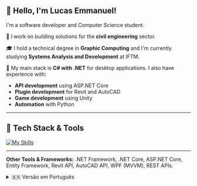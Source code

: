 ## 👋 Hello, I'm Lucas Emmanuel!  
I'm a software developer and Computer Science student.

💼 I work on building solutions for the **civil engineering** sector.

🎓 I hold a technical degree in **Graphic Computing** and I'm currently studying **Systems Analysis and Development** at IFTM.

💬 My main stack is **C# with .NET** for desktop applications. I also have experience with:
- **API development** using ASP.NET Core  
- **Plugin development** for Revit and AutoCAD  
- **Game development** using Unity  
- **Automation** with Python 

---

## 🚀 Tech Stack & Tools

[![My Skills](https://skillicons.dev/icons?i=cs,dotnet,c,py,js,html,css,postman,git,docker,firebase,gcp,visualstudio,unity,blender)](https://skillicons.dev)

---
**Other Tools & Frameworks:**
.NET Framework, .NET Core, ASP.NET Core, Entity Framework, Revit API, AutoCAD API, WPF (MVVM), REST APIs.

<details>
  <summary>🇧🇷 Versão em Português</summary>

## 👋 Olá, eu sou o Lucas Emmanuel!  
Sou programador e estudante de computação.

💼 Trabalho no desenvolvimento de soluções para o setor de **engenharia civil**.

🎓 Sou Técnico em **Computação Gráfica** e atualmente curso **Análise e Desenvolvimento de Sistemas** no IFTM.

💬 Minha stack principal é **C# com .NET** para aplicações desktop. Além disso, tenho experiência com:
- **Criação de APIs** com ASP.NET Core  
- **Desenvolvimento de plugins** para Revit e AutoCAD  
- **Desenvolvimento de jogos** usando Unity  
- **Automação** com Python   

---

## 🚀 Tecnologias & Ferramentas

[![My Skills](https://skillicons.dev/icons?i=cs,dotnet,c,py,js,html,css,postman,git,docker,firebase,gcp,visualstudio,unity,blender)](https://skillicons.dev)

---
**Outras technologias**  
.NET Framework, .NET Core, ASP.NET Core, Entity Framework, Revit API, AutoCAD API, WPF (MVVM), REST APIs.
</details>


